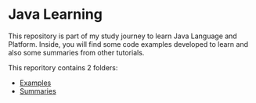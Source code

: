 
# Java Learning
 
This repository is part of my study journey to learn Java Language and Platform.
Inside, you will find some code examples developed to learn and also some summaries from other tutorials.

This reporitory contains 2 folders:
- [Examples](examples/README.md)
- [Summaries](summaries/oracle/README.md)
